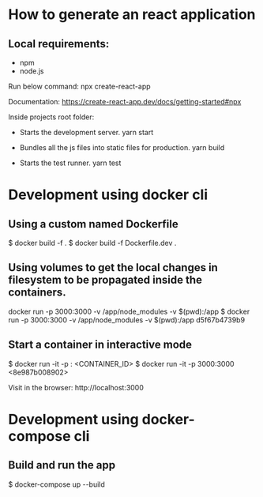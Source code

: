 # How to generate an react application

## Local requirements:

- npm
- node.js

Run below command:
npx create-react-app <Name of the project>

Documentation:
https://create-react-app.dev/docs/getting-started#npx

Inside projects root folder:

- Starts the development server.
  yarn start

- Bundles all the js files into static files for production.
  yarn build

- Starts the test runner.
  yarn test

# Development using docker cli

## Using a custom named Dockerfile

$ docker build -f <Dockerfile name> .
$ docker build -f Dockerfile.dev .

## Using volumes to get the local changes in filesystem to be propagated inside the containers.

docker run -p 3000:3000 -v /app/node_modules -v $(pwd):/app <container id>
$ docker run -p 3000:3000 -v /app/node_modules -v $(pwd):/app d5f67b4739b9

## Start a container in interactive mode

$ docker run -it -p <local machine port>:<containers port> <CONTAINER_ID>
$ docker run -it -p 3000:3000 <8e987b008902>

Visit in the browser: http://localhost:3000

# Development using docker-compose cli

## Build and run the app

$ docker-compose up --build
